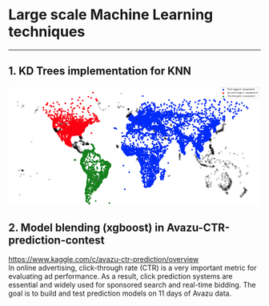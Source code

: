 # Large scale Machine Learning techniques

---

## 1. KD Trees implementation for KNN

![largest components](images/largest_components.PNG)

## 2. Model blending (xgboost) in Avazu-CTR-prediction-contest

https://www.kaggle.com/c/avazu-ctr-prediction/overview  
In online advertising, click-through rate (CTR) is a very important metric for evaluating ad performance. As a result, click prediction systems are essential and widely used for sponsored search and real-time bidding. The goal is to build and test prediction models on 11 days of Avazu data. 
